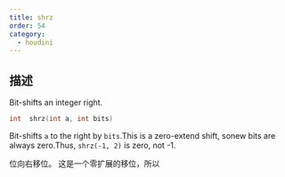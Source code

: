 ```yaml
---
title: shrz
order: 54
category:
  - houdini
---
```

    
## 描述

Bit-shifts an integer right.

```c
int  shrz(int a, int bits)
```

Bit-shifts `a` to the right by `bits`.This is a zero-extend shift, sonew bits
are always zero.Thus, `shrz(-1, 2)` is zero, not -1.

位向右移位。 这是一个零扩展的移位，所以

